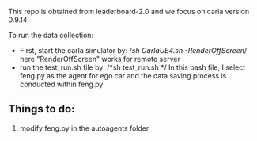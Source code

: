This repo is obtained from leaderboard-2.0 and we focus on carla version 0.9.14

To run the data collection:

* First, start the carla simulator by: 
/*sh CarlaUE4.sh -RenderOffScreen*/ here "RenderOffScreen" works for remote server  
* run the test_run.sh file by:
/*sh test_run.sh */ In this bash file, I select feng.py as the agent for ego car and the data saving process is conducted within feng.py
## Things to do:
1. modify feng.py in the autoagents folder